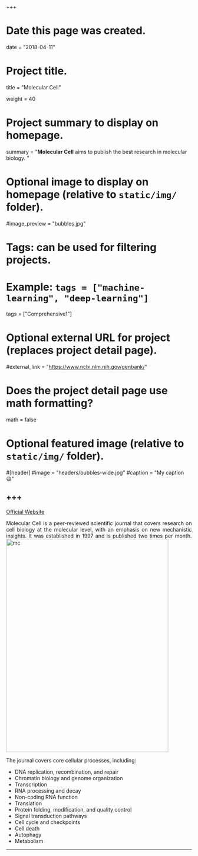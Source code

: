 +++
# Date this page was created.
date = "2018-04-11"

# Project title.
title = "Molecular Cell"

weight = 40
# Project summary to display on homepage.
summary = "**Molecular Cell** aims to publish the best research in molecular biology. "

# Optional image to display on homepage (relative to `static/img/` folder).
#image_preview = "bubbles.jpg"

# Tags: can be used for filtering projects.
# Example: `tags = ["machine-learning", "deep-learning"]`
tags = ["Comprehensive1"]

# Optional external URL for project (replaces project detail page).
#external_link = "https://www.ncbi.nlm.nih.gov/genbank/"

# Does the project detail page use math formatting?
math = false

# Optional featured image (relative to `static/img/` folder).
#[header]
#image = "headers/bubbles-wide.jpg"
#caption = "My caption :smile:"


+++
---
[Official Website](http://www.cell.com/molecular-cell/home)

<p align="justify">Molecular Cell is a peer-reviewed scientific journal that covers research on cell biology at the molecular level, with an emphasis on new mechanistic insights. It was established in 1997 and is published two times per month.

<img src="/img/journal/com/molecular cell.jpg" width = "440" height = "576" alt="mc" align=center /> 

The journal covers core cellular processes, including:

* DNA replication, recombination, and repair 
* Chromatin biology and genome organization
* Transcription
* RNA processing and decay
* Non-coding RNA function
* Translation
* Protein folding, modification, and quality control
* Signal transduction pathways
* Cell cycle and checkpoints 
* Cell death
* Autophagy
* Metabolism

---